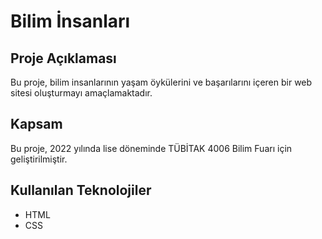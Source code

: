 # Bilim İnsanları

## Proje Açıklaması
Bu proje, bilim insanlarının yaşam öykülerini ve başarılarını içeren bir web sitesi oluşturmayı amaçlamaktadır.

## Kapsam
Bu proje, 2022 yılında lise döneminde TÜBİTAK 4006 Bilim Fuarı için geliştirilmiştir.

## Kullanılan Teknolojiler
- HTML
- CSS


